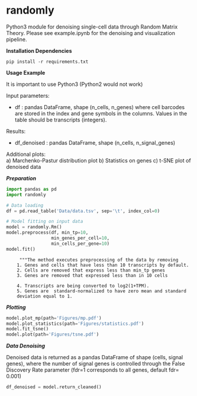 # randomly

Python3 module for denoising single-cell data through Random Matrix Theory. Please see example.ipynb for the denoising and visualization pipeline.

**Installation Dependencies**

```shell
pip install -r requirements.txt
```

**Usage Example**

It is important to use Python3 (Python2 would not work)

Input parameters:
- df : pandas DataFrame, shape (n_cells, n_genes) where cell barcodes are stored in the index and gene symbols in the columns. Values in the table should be transcripts (integers).

Results:
- df_denoised : pandas DataFrame, shape (n_cells, n_signal_genes)

Additional plots:  
a) Marchenko-Pastur distribution plot
b) Statistics on genes
c) t-SNE plot of denoised data

***Preparation***

```python
import pandas as pd
import randomly

# Data loading
df = pd.read_table('Data/data.tsv', sep='\t', index_col=0)

# Model fitting on input data
model = randomly.Rm()
model.preprocess(df, min_tp=10,
                 min_genes_per_cell=10,
                 min_cells_per_gene=10)
model.fit()
```
         """The method executes preprocessing of the data by removing 
        1. Genes and cells that have less than 10 transcripts by default. 
        2. Cells are removed that express less than min_tp genes
        3. Genes are removed that expressed less than in 10 cells

        4. Transcripts are being converted to log2(1+TPM). 
        5. Genes are  standard-normalized to have zero mean and standard 
        deviation equal to 1. 

***Plotting***

```python
model.plot_mp(path='Figures/mp.pdf')
model.plot_statistics(path='Figures/statistics.pdf')
model.fit_tsne()
model.plot(path='Figures/tsne.pdf')
```

***Data Denoising***

Denoised data is returned as a pandas DataFrame of shape (cells, signal genes), where the number of signal genes is controlled through the False Discovery Rate parameter (fdr=1 corresponds to all genes, default fdr= 0.001)

```python
df_denoised = model.return_cleaned()
```
